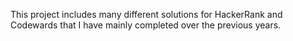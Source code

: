 This project includes many different solutions for HackerRank and Codewards that I have mainly completed over the previous years.
